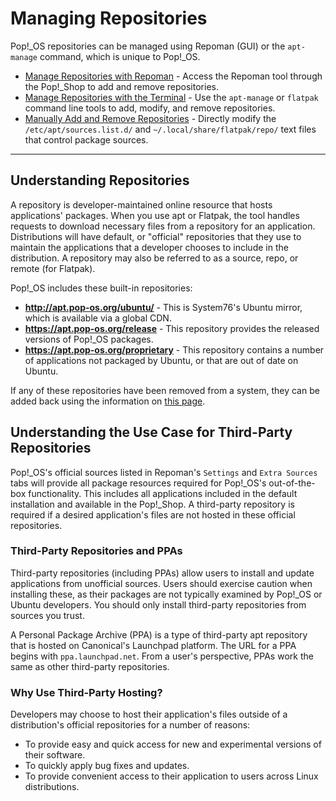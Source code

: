# Managing Repositories

Pop!\_OS repositories can be managed using Repoman (GUI) or the `apt-manage` command, which is unique to Pop!\_OS.

- [Manage Repositories with Repoman](manage-repos-repoman.md) - Access the Repoman tool through the Pop!\_Shop to add and remove repositories.
- [Manage Repositories with the Terminal](manage-repos-terminal.md) - Use the `apt-manage` or `flatpak` command line tools to add, modify, and remove repositories.  
- [Manually Add and Remove Repositories](manage-repos-manually.md) - Directly modify the `/etc/apt/sources.list.d/` and `~/.local/share/flatpak/repo/` text files that control package sources.

___________

## Understanding Repositories

A repository is developer-maintained online resource that hosts applications' packages. When you use apt or Flatpak, the tool handles requests to download necessary files from a repository for an application. Distributions will have default, or "official" repositories that they use to maintain the applications that a developer chooses to include in the distribution. A repository may also be referred to as a source, repo, or remote (for Flatpak).

Pop!\_OS includes these built-in repositories:

- **http://apt.pop-os.org/ubuntu/** - This is System76's Ubuntu mirror, which is available via a global CDN.
- **https://apt.pop-os.org/release** - This repository provides the released versions of Pop!_OS packages.
- **https://apt.pop-os.org/proprietary** - This repository contains a number of applications not packaged by Ubuntu, or that are out of date on Ubuntu.

If any of these repositories have been removed from a system, they can be added back using the information on [this page](https://apt.pop-os.org/).

## Understanding the Use Case for Third-Party Repositories

Pop!\_OS's official sources listed in Repoman's `Settings` and `Extra Sources` tabs will provide all package resources required for Pop!\_OS's out-of-the-box functionality. This includes all applications included in the default installation and available in the Pop!\_Shop. A third-party repository is required if a desired application's files are not hosted in these official repositories.

### Third-Party Repositories and PPAs

Third-party repositories (including PPAs) allow users to install and update applications from unofficial sources. Users should exercise caution when installing these, as their packages are not typically examined by Pop!_OS or Ubuntu developers. You should only install third-party repositories from sources you trust.

A Personal Package Archive (PPA) is a type of third-party apt repository that is hosted on Canonical's Launchpad platform. The URL for a PPA begins with `ppa.launchpad.net`. From a user's perspective, PPAs work the same as other third-party repositories.

### Why Use Third-Party Hosting?

Developers may choose to host their application's files outside of a distribution's official repositories for a number of reasons:

- To provide easy and quick access for new and experimental versions of their software.
- To quickly apply bug fixes and updates.
- To provide convenient access to their application to users across Linux distributions.
